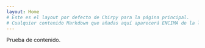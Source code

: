 ```yaml
---
layout: Home
# Este es el layout por defecto de Chirpy para la página principal.
# Cualquier contenido Markdown que añadas aquí aparecerá ENCIMA de la lista de posts.
---
```

Prueba de contenido.

